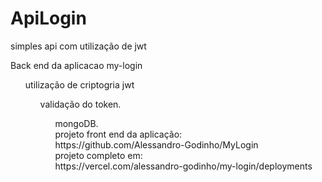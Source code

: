 # ApiLogin
simples api com utilização de jwt

Back end da aplicacao my-login
<ul>utilização de criptogria jwt
<ul>validação do token.
<ul>mongoDB. <br>
projeto front end da aplicação: <br>
https://github.com/Alessandro-Godinho/MyLogin <br>
projeto completo em: <br>
https://vercel.com/alessandro-godinho/my-login/deployments
